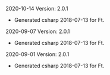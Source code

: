 2020-10-14 Version: 2.0.1
- Generated csharp 2018-07-13 for Ft.

2020-09-07 Version: 2.0.1
- Generated csharp 2018-07-13 for Ft.

2020-09-01 Version: 2.0.1
- Generated csharp 2018-07-13 for Ft.

